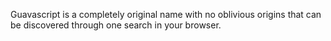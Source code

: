 Guavascript is a completely original name with no oblivious origins that can be discovered through one search in your browser.
